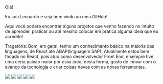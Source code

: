 Olá! 

Eu sou Leonardo e seja bem vindo ao meu GitHub! 

Aqui você podera encontrar alguns projetos que venho fazendo no intuito de aprender, praticar ou até mesmo colocar em prática alguma ideia que eu acredito!

Tragetória:
  Bom, em geral, tenho um conhecimento básico na maioria das linguagens, de React até ABAP(linguagem SAP). Atualmente estou bem focado no React, pois atuo como desenvolvedor Front End, e sempre tive uma certa paixão maior por essa área, desta forma, gosto de inovar com o avanço da tecnologia e criar coisas novas com as novas ferramentas.
  
  
 

[<img src="https://img.shields.io/badge/twitter-%231DA1F2.svg?&style=for-the-badge&logo=twitter&logoColor=white" />](https://twitter.com/USERNAME) [<img src="https://img.shields.io/badge/medium-%2312100E.svg?&style=for-the-badge&logo=medium&logoColor=white" />](https://medium.com/USERNAME)  [<img src="https://img.shields.io/badge/linkedin-%230077B5.svg?&style=for-the-badge&logo=linkedin&logoColor=white" />](https://www.linkedin.com/in/USERNAME/) [<img src = "https://img.shields.io/badge/instagram-%23E4405F.svg?&style=for-the-badge&logo=instagram&logoColor=white">](https://www.instagram.com/USERNAME/) [<img src = "https://img.shields.io/badge/facebook-%231877F2.svg?&style=for-the-badge&logo=facebook&logoColor=white">](https://www.facebook.com/USERNAME)
  
<!--
**melinmiguel/melinmiguel** is a ✨ _special_ ✨ repository because its `README.md` (this file) appears on your GitHub profile.

Here are some ideas to get you started:

- 🔭 I’m currently working on Dextra Digital
- 🌱 I’m currently learning React
- 📫 How to reach me:
- 😄 Pronouns: ...
- ⚡ Fun fact: ...
-->
